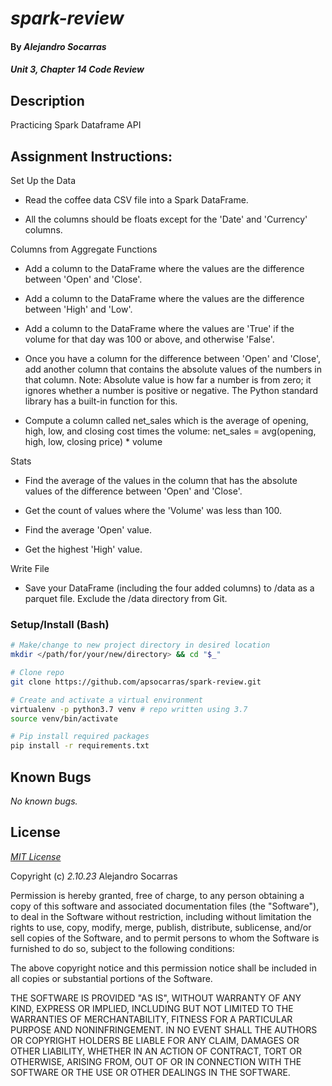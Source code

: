 # _spark-review_

#### By _**Alejandro Socarras**_

#### _Unit 3, Chapter 14 Code Review_

## Description

Practicing Spark Dataframe API 

## Assignment Instructions: 

Set Up the Data

* Read the coffee data CSV file into a Spark DataFrame.

* All the columns should be floats except for the 'Date' and 'Currency' columns.

Columns from Aggregate Functions

* Add a column to the DataFrame where the values are the difference between 'Open' and 'Close'.

* Add a column to the DataFrame where the values are the difference between 'High' and 'Low'.

* Add a column to the DataFrame where the values are 'True' if the volume for that day was 100 or above, and otherwise 'False'.

* Once you have a column for the difference between 'Open' and 'Close', add another column that contains the absolute values of the numbers in that column.
        Note: Absolute value is how far a number is from zero; it ignores whether a number is positive or negative. The Python standard library has a built-in function for this.

* Compute a column called net_sales which is the average of opening, high, low, and closing cost times the volume: net_sales = avg(opening, high, low, closing price) * volume

Stats

* Find the average of the values in the column that has the absolute values of the difference between 'Open' and 'Close'.

*  Get the count of values where the 'Volume' was less than 100.

* Find the average 'Open' value.

* Get the highest 'High' value.

Write File

* Save your DataFrame (including the four added columns) to /data as a parquet file. Exclude the /data directory from Git.

###  Setup/Install (Bash)

```bash
# Make/change to new project directory in desired location
mkdir </path/for/your/new/directory> && cd "$_"

# Clone repo
git clone https://github.com/apsocarras/spark-review.git 

# Create and activate a virtual environment
virtualenv -p python3.7 venv # repo written using 3.7 
source venv/bin/activate

# Pip install required packages
pip install -r requirements.txt
```
## Known Bugs

_No known bugs._

## License

_[MIT License](https://opensource.org/licenses/MIT)_

Copyright (c) _2.10.23_ Alejandro Socarras

Permission is hereby granted, free of charge, to any person obtaining a copy of this software and associated documentation files (the "Software"), to deal in the Software without restriction, including without limitation the rights to use, copy, modify, merge, publish, distribute, sublicense, and/or sell copies of the Software, and to permit persons to whom the Software is furnished to do so, subject to the following conditions:

The above copyright notice and this permission notice shall be included in all copies or substantial portions of the Software.

THE SOFTWARE IS PROVIDED "AS IS", WITHOUT WARRANTY OF ANY KIND, EXPRESS OR IMPLIED, INCLUDING BUT NOT LIMITED TO THE WARRANTIES OF MERCHANTABILITY, FITNESS FOR A PARTICULAR PURPOSE AND NONINFRINGEMENT. IN NO EVENT SHALL THE AUTHORS OR COPYRIGHT HOLDERS BE LIABLE FOR ANY CLAIM, DAMAGES OR OTHER LIABILITY, WHETHER IN AN ACTION OF CONTRACT, TORT OR OTHERWISE, ARISING FROM, OUT OF OR IN CONNECTION WITH THE SOFTWARE OR THE USE OR OTHER DEALINGS IN THE SOFTWARE.


